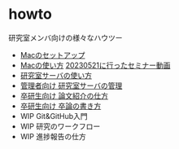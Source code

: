 # howto

研究室メンバ向けの様々なハウツー

- [Macのセットアップ](Macのセットアップ.md)
- [Macの使い方](Macの使い方.md) [20230521に行ったセミナー動画](https://suitc.sharepoint.com/:v:/r/sites/GR_matsunagalab/Shared%20Documents/General/Recordings/コンピュータ演習1-20230531_150621-Meeting%20Recording.mp4?csf=1&web=1&e=ZZayvV)
- [研究室サーバの使い方](研究室サーバの使い方.md)
- [管理者向け 研究室サーバの管理](研究室サーバの管理.md)
- [卒研生向け 論文紹介の仕方](論文紹介の仕方.pdf)
- [卒研生向け 卒論の書き方](卒論の書き方.pdf)
- WIP Git&GitHub入門
- WIP 研究のワークフロー
- WIP 進捗報告の仕方


